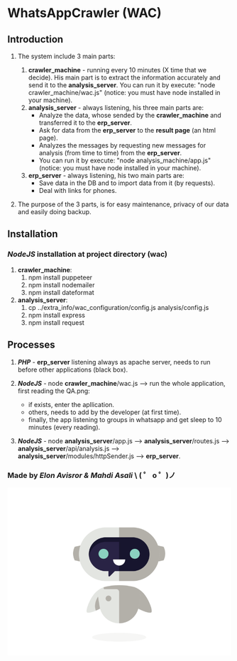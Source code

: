 # WhatsAppCrawler (WAC)

## Introduction

1. The system include 3 main parts:

   1. **crawler_machine** - running every 10 minutes (X time that we decide). His main part is to extract the information accurately and send it to the **analysis_server**. You can run it by execute: "node crawler_machine/wac.js" (notice: you must have node installed in your machine).
   2. **analysis_server** - always listening, his three main parts are:
      - Analyze the data, whose sended by the **crawler_machine** and transferred it to the **erp_server**.
      - Ask for data from the **erp_server** to the **result page** (an html page).
      - Analyzes the messages by requesting new messages for analysis (from time to time) from the **erp_server**.
      - You can run it by execute: "node analysis_machine/app.js" (notice: you must have node installed in your machine).
   3. **erp_server** - always listening, his two main parts are:
      - Save data in the DB and to import data from it (by requests).
      - Deal with links for phones.

2. The purpose of the 3 parts, is for easy maintenance, privacy of our data and easily doing backup.

## Installation

### _NodeJS_ installation at project directory (wac)

1. **crawler_machine**:
   1. npm install puppeteer
   2. npm install nodemailer
   3. npm install dateformat
2. **analysis_server**:
   1. cp ../extra_info/wac_configuration/config.js analysis/config.js
   2. npm install express
   3. npm install request

## Processes

1. **_PHP_** - **erp_server** listening always as apache server, needs to run before other applications (black box).

2. **_NodeJS_** - node **crawler_machine**/wac.js --> run the whole application, first reading the QA.png:

   - if exists, enter the apllication.
   - others, needs to add by the developer (at first time).
   - finally, the app listening to groups in whatsapp and get sleep to 10 minutes (every reading).

3. **_NodeJS_** - node **analysis_server**/app.js --> **analysis_server**/routes.js --> **analysis_server**/api/analysis.js --> **analysis_server**/modules/httpSender.js --> **erp_server**.

### Made by _Elon Avisror & Mahdi Asali_ \ ( ゜ o ゜)ノ

![GitHub Logo](/crawler_machine/logo.gif)
